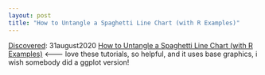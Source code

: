 ```yaml
---
layout: post
title: "How to Untangle a Spaghetti Line Chart (with R Examples)"
---
```

[Discovered](http://rolandtanglao.com/2020/07/29/p1-blogthis-checkvist-list-links-to-blog/): 31august2020 [How to Untangle a Spaghetti Line Chart (with R Examples)](https://flowingdata.com/2020/08/31/how-to-untangle-a-spaghetti-line-chart-with-r-examples/) <--- love these tutorials, so helpful, and it uses base graphics, i wish somebody did  a ggplot version!
